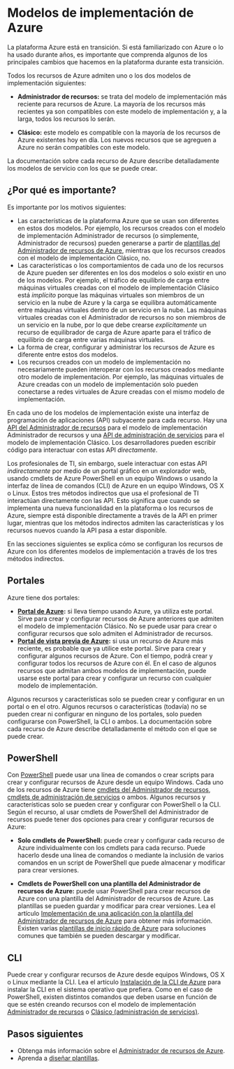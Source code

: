 <properties
   pageTitle="Modos de implementación de Resource Manager y administración de servicios (clásica) | Microsoft Azure"
   description="Comprenda las diferencias entre los modelos de implementación Administrador de recursos y Clásico."
   services="virtual-network"
   documentationCenter=""
   authors="telmosampaio"
   manager="carmonm"
   editor=""
   tags="azure-resource-manager,azure-service-management"/>

<tags
   ms.service="virtual-network"
   ms.devlang="na"
   ms.topic="article"
   ms.tgt_pltfrm="na"
   ms.workload="infrastructure-services"
   ms.date="02/11/2016"
   ms.author="telmos"/>

# Modelos de implementación de Azure

La plataforma Azure está en transición. Si está familiarizado con Azure o lo ha usado durante años, es importante que comprenda algunos de los principales cambios que hacemos en la plataforma durante esta transición.

Todos los recursos de Azure admiten uno o los dos modelos de implementación siguientes:

- **Administrador de recursos:** se trata del modelo de implementación más reciente para recursos de Azure. La mayoría de los recursos más recientes ya son compatibles con este modelo de implementación y, a la larga, todos los recursos lo serán.
 
- **Clásico:** este modelo es compatible con la mayoría de los recursos de Azure existentes hoy en día. Los nuevos recursos que se agreguen a Azure no serán compatibles con este modelo.

La documentación sobre cada recurso de Azure describe detalladamente los modelos de servicio con los que se puede crear.

## ¿Por qué es importante? 

Es importante por los motivos siguientes:

- Las características de la plataforma Azure que se usan son diferentes en estos dos modelos. Por ejemplo, los recursos creados con el modelo de implementación Administrador de recursos (o simplemente, Administrador de recursos) pueden generarse a partir de [plantillas del Administrador de recursos de Azure](resource-group-overview.md#template-deployment), mientras que los recursos creados con el modelo de implementación Clásico, no.
- Las características o los comportamientos de cada uno de los recursos de Azure pueden ser diferentes en los dos modelos o solo existir en uno de los modelos. Por ejemplo, el tráfico de equilibrio de carga entre máquinas virtuales creadas con el modelo de implementación Clásico está *implícito* porque las máquinas virtuales son miembros de un servicio en la nube de Azure y la carga se equilibra automáticamente entre máquinas virtuales dentro de un servicio en la nube. Las máquinas virtuales creadas con el Administrador de recursos no son miembros de un servicio en la nube, por lo que debe crearse *explícitamente* un recurso de equilibrador de carga de Azure aparte para el tráfico de equilibrio de carga entre varias máquinas virtuales.
- La forma de crear, configurar y administrar los recursos de Azure es diferente entre estos dos modelos.
- Los recursos creados con un modelo de implementación no necesariamente pueden interoperar con los recursos creados mediante otro modelo de implementación. Por ejemplo, las máquinas virtuales de Azure creadas con un modelo de implementación solo pueden conectarse a redes virtuales de Azure creadas con el mismo modelo de implementación.

En cada uno de los modelos de implementación existe una interfaz de programación de aplicaciones (API) subyacente para cada recurso. Hay una [API del Administrador de recursos](https://msdn.microsoft.com/library/azure/dn948464.aspx) para el modelo de implementación Administrador de recursos y una [API de administración de servicios](https://msdn.microsoft.com/library/azure/ee460799.aspx) para el modelo de implementación Clásico. Los desarrolladores pueden escribir código para interactuar con estas API *directamente*.

Los profesionales de TI, sin embargo, suele interactuar con estas API *indirectamente* por medio de un portal gráfico en un explorador web, usando cmdlets de Azure PowerShell en un equipo Windows o usando la interfaz de línea de comandos (CLI) de Azure en un equipo Windows, OS X o Linux. Estos tres métodos indirectos que usa el profesional de TI interactúan directamente con las API. Esto significa que cuando se implementa una nueva funcionalidad en la plataforma o los recursos de Azure, siempre está disponible directamente a través de la API en primer lugar, mientras que los métodos indirectos admiten las características y los recursos nuevos cuando la API pasa a estar disponible.

En las secciones siguientes se explica cómo se configuran los recursos de Azure con los diferentes modelos de implementación a través de los tres métodos indirectos.

## Portales
Azure tiene dos portales:

- **[Portal de Azure](https://manage.windowsazure.com):** si lleva tiempo usando Azure, ya utiliza este portal. Sirve para crear y configurar recursos de Azure anteriores que admiten el modelo de implementación Clásico. No se puede usar para crear o configurar recursos que solo admiten el Administrador de recursos.
- **[Portal de vista previa de Azure](https://azure.microsoft.com/overview/preview-portal/):** si usa un recurso de Azure más reciente, es probable que ya utilice este portal. Sirve para crear y configurar algunos recursos de Azure. Con el tiempo, podrá crear y configurar todos los recursos de Azure con él. En el caso de algunos recursos que admitan ambos modelos de implementación, puede usarse este portal para crear y configurar un recurso con cualquier modelo de implementación.

Algunos recursos y características solo se pueden crear y configurar en un portal o en el otro. Algunos recursos o características (todavía) no se pueden crear ni configurar en ninguno de los portales, solo pueden configurarse con PowerShell, la CLI o ambos. La documentación sobre cada recurso de Azure describe detalladamente el método con el que se puede crear.

## PowerShell
Con [PowerShell](powershell-install-configure.md) puede usar una línea de comandos o crear scripts para crear y configurar recursos de Azure desde un equipo Windows. Cada uno de los recursos de Azure tiene [cmdlets del Administrador de recursos](https://msdn.microsoft.com/library/azure/mt125356.aspx), [cmdlets de administración de servicios](https://msdn.microsoft.com/library/azure/dn708504.aspx) o ambos. Algunos recursos y características solo se pueden crear y configurar con PowerShell o la CLI. Según el recurso, al usar cmdlets de PowerShell del Administrador de recursos puede tener dos opciones para crear y configurar recursos de Azure:

- **Solo cmdlets de PowerShell:** puede crear y configurar cada recurso de Azure individualmente con los cmdlets para cada recurso. Puede hacerlo desde una línea de comandos o mediante la inclusión de varios comandos en un script de PowerShell que puede almacenar y modificar para crear versiones.

- **Cmdlets de PowerShell con una plantilla del Administrador de recursos de Azure:** puede usar PowerShell para crear recursos de Azure con una plantilla del Administrador de recursos de Azure. Las plantillas se pueden guardar y modificar para crear versiones. Lea el artículo [Implementación de una aplicación con la plantilla del Administrador de recursos de Azure](resource-group-template-deploy.md) para obtener más información. Existen varias [plantillas de inicio rápido de Azure](https://azure.microsoft.com/documentation/templates/) para soluciones comunes que también se pueden descargar y modificar.

## CLI
Puede crear y configurar recursos de Azure desde equipos Windows, OS X o Linux mediante la CLI. Lea el artículo [Instalación de la CLI de Azure](xplat-cli-install.md) para instalar la CLI en el sistema operativo que prefiera. Como en el caso de PowerShell, existen distintos comandos que deben usarse en función de que se estén creando recursos con el modelo de implementación [Administrador de recursos](xplat-cli-azure-resource-manager.md) o [Clásico (administración de servicios)](./virtual-machines/virtual-machines-linux-classic-manage-visual-studio.md).

## Pasos siguientes

- Obtenga más información sobre el [Administrador de recursos de Azure](resource-group-overview.md).
- Aprenda a [diseñar plantillas](best-practices-resource-manager-design-templates.md).

<!---HONumber=AcomDC_0810_2016-->